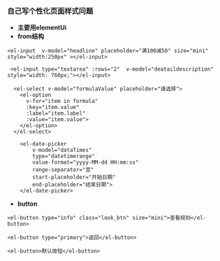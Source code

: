 ### 自己写个性化页面样式问题

* **主要用elementUi**
* **from结构**

``` input结构
<el-input  v-model="headline" placeholder="满100减50" size="mini" style="width:250px" ></el-input>
```

``` textarea结构
 <el-input type="textarea" :rows="2"  v-model="deataildescription" style="width: 760px;"></el-input>
```

``` select结构
  <el-select v-model="formulaValue" placeholder="请选择">
    <el-option
      v-for="item in formula"
      :key="item.value"
      :label="item.label"
      :value="item.value">
    </el-option>
  </el-select>
```

``` 时间控件带开始至结束时间
    <el-date-picker
        v-model="dataTimes"
        type="datetimerange"
        value-format="yyyy-MM-dd HH:mm:ss"
        range-separator="至"
        start-placeholder="开始日期"
        end-placeholder="结束日期">
    </el-date-picker>
```

* **button**

``` 查看规则按钮
<el-button type="info" class="look_btn" size="mini">查看规则</el-button>
```

``` 保存 搜索 查询 
<el-button type="primary">返回</el-button>
```

``` 返回 取消 
<el-button>默认按钮</el-button>
```
